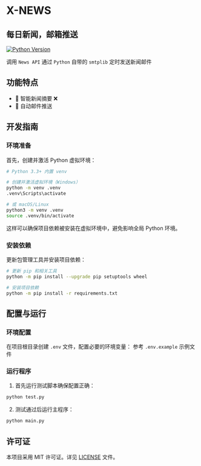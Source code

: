 # X-NEWS

## 每日新闻，邮箱推送

[![Python Version](https://img.shields.io/badge/python-3.1%2B-blue)]()

调用 `News API` 通过 `Python` 自带的 `smtplib` 定时发送新闻邮件

## 功能特点

- 🤖 智能新闻摘要 ❌
- 📨 自动邮件推送

## 开发指南

### 环境准备

首先，创建并激活 Python 虚拟环境：
```bash
# Python 3.3+ 内置 venv

# 创建并激活虚拟环境（Windows）
python -m venv .venv
.venv\Scripts\activate

# 或 macOS/Linux
python3 -m venv .venv
source .venv/bin/activate
```

这样可以确保项目依赖被安装在虚拟环境中，避免影响全局 Python 环境。

### 安装依赖

更新包管理工具并安装项目依赖：

```bash
# 更新 pip 和相关工具
python -m pip install --upgrade pip setuptools wheel

# 安装项目依赖
python -m pip install -r requirements.txt
```

## 配置与运行

### 环境配置

在项目根目录创建 `.env` 文件，配置必要的环境变量：
参考 `.env.example` 示例文件

### 运行程序

1. 首先运行测试脚本确保配置正确：

```bash
python test.py
```

2. 测试通过后运行主程序：

```bash
python main.py
```

## 许可证

本项目采用 MIT 许可证。详见 [LICENSE](LICENSE) 文件。
